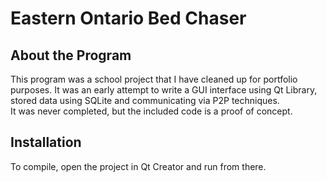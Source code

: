 # Eastern Ontario Bed Chaser
## About the Program
This program was a school project that I have cleaned up for portfolio
purposes. It was an early attempt to write a GUI interface using Qt Library,
stored data using SQLite and communicating via P2P techniques.  
It was never completed, but the included code is a proof of concept.  

## Installation
To compile, open the project in Qt Creator and run from there.
